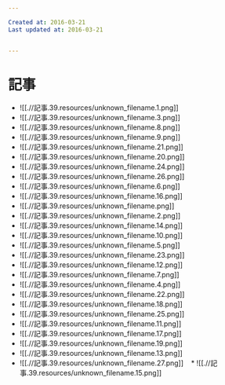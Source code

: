 ```yaml
---

Created at: 2016-03-21
Last updated at: 2016-03-21


---
```


# 記事


* ![[.//記事.39.resources/unknown_filename.1.png]]
* ![[.//記事.39.resources/unknown_filename.3.png]]
* ![[.//記事.39.resources/unknown_filename.8.png]]
* ![[.//記事.39.resources/unknown_filename.9.png]]
* ![[.//記事.39.resources/unknown_filename.21.png]]
* ![[.//記事.39.resources/unknown_filename.20.png]]
* ![[.//記事.39.resources/unknown_filename.24.png]]
* ![[.//記事.39.resources/unknown_filename.26.png]]
* ![[.//記事.39.resources/unknown_filename.6.png]]
* ![[.//記事.39.resources/unknown_filename.16.png]]
* ![[.//記事.39.resources/unknown_filename.png]]
* ![[.//記事.39.resources/unknown_filename.2.png]]
* ![[.//記事.39.resources/unknown_filename.14.png]]
* ![[.//記事.39.resources/unknown_filename.10.png]]
* ![[.//記事.39.resources/unknown_filename.5.png]]
* ![[.//記事.39.resources/unknown_filename.23.png]]
* ![[.//記事.39.resources/unknown_filename.12.png]]
* ![[.//記事.39.resources/unknown_filename.7.png]]
* ![[.//記事.39.resources/unknown_filename.4.png]]
* ![[.//記事.39.resources/unknown_filename.22.png]]
* ![[.//記事.39.resources/unknown_filename.18.png]]
* ![[.//記事.39.resources/unknown_filename.25.png]]
* ![[.//記事.39.resources/unknown_filename.11.png]]
* ![[.//記事.39.resources/unknown_filename.17.png]]
* ![[.//記事.39.resources/unknown_filename.19.png]]
* ![[.//記事.39.resources/unknown_filename.13.png]]
* ![[.//記事.39.resources/unknown_filename.27.png]]
   * ![[.//記事.39.resources/unknown_filename.15.png]]

